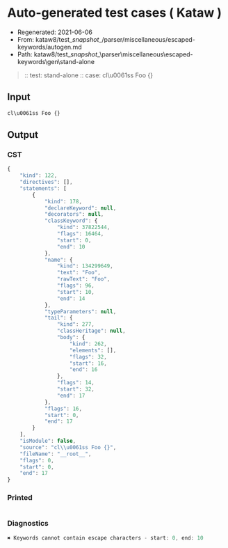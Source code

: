 # Auto-generated test cases ( Kataw )
- Regenerated: 2021-06-06
- From: kataw8/test\__snapshot__/parser/miscellaneous/escaped-keywords/autogen.md
- Path: kataw8/test\__snapshot__\parser\miscellaneous\escaped-keywords\gen\stand-alone
> :: test: stand-alone
> :: case: cl\u0061ss Foo {}
## Input

`````js
cl\u0061ss Foo {}
`````
## Output

### CST

```javascript
{
    "kind": 122,
    "directives": [],
    "statements": [
        {
            "kind": 178,
            "declareKeyword": null,
            "decorators": null,
            "classKeyword": {
                "kind": 37822544,
                "flags": 16464,
                "start": 0,
                "end": 10
            },
            "name": {
                "kind": 134299649,
                "text": "Foo",
                "rawText": "Foo",
                "flags": 96,
                "start": 10,
                "end": 14
            },
            "typeParameters": null,
            "tail": {
                "kind": 277,
                "classHeritage": null,
                "body": {
                    "kind": 262,
                    "elements": [],
                    "flags": 32,
                    "start": 16,
                    "end": 16
                },
                "flags": 14,
                "start": 32,
                "end": 17
            },
            "flags": 16,
            "start": 0,
            "end": 17
        }
    ],
    "isModule": false,
    "source": "cl\\u0061ss Foo {}",
    "fileName": "__root__",
    "flags": 0,
    "start": 0,
    "end": 17
}
```

### Printed

```javascript

```

### Diagnostics

```javascript
✖ Keywords cannot contain escape characters - start: 0, end: 10

```

